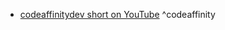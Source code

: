 

- [codeaffinitydev short on YouTube](https://youtube.com/shorts/IdGsANdd6Rs?si=yqtdhxRVi2PphIbc) ^codeaffinity
